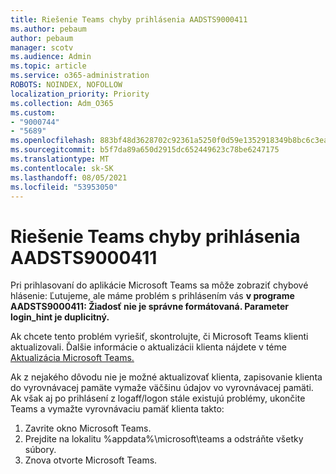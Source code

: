 ```yaml
---
title: Riešenie Teams chyby prihlásenia AADSTS9000411
ms.author: pebaum
author: pebaum
manager: scotv
ms.audience: Admin
ms.topic: article
ms.service: o365-administration
ROBOTS: NOINDEX, NOFOLLOW
localization_priority: Priority
ms.collection: Adm_O365
ms.custom:
- "9000744"
- "5689"
ms.openlocfilehash: 883bf48d3628702c92361a5250f0d59e1352918349b8bc6c3eae5a948b72fc57
ms.sourcegitcommit: b5f7da89a650d2915dc652449623c78be6247175
ms.translationtype: MT
ms.contentlocale: sk-SK
ms.lasthandoff: 08/05/2021
ms.locfileid: "53953050"
---
```

# <a name="addressing-teams-sign-in-error-aadsts9000411"></a>Riešenie Teams chyby prihlásenia AADSTS9000411

Pri prihlasovaní do aplikácie Microsoft Teams sa môže zobraziť chybové hlásenie: Ľutujeme, ale máme problém s prihlásením vás **v programe AADSTS9000411: Žiadosť nie je správne formátovaná. Parameter login_hint je duplicitný.**

Ak chcete tento problém vyriešiť, skontrolujte, či Microsoft Teams klienti aktualizovali. Ďalšie informácie o aktualizácii klienta nájdete v téme [Aktualizácia Microsoft Teams.](https://support.office.com/article/Update-Microsoft-Teams-535a8e4b-45f0-4f6c-8b3d-91bca7a51db1)

Ak z nejakého dôvodu nie je možné aktualizovať klienta, zapisovanie klienta do vyrovnávacej pamäte vymaže väčšinu údajov vo vyrovnávacej pamäti. Ak však aj po prihlásení z logaff/logon stále existujú problémy, ukončite Teams a vymažte vyrovnávaciu pamäť klienta takto:
1. Zavrite okno Microsoft Teams.
2. Prejdite na lokalitu %appdata%\microsoft\teams a odstráňte všetky súbory.
3. Znova otvorte Microsoft Teams.
